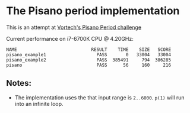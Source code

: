The Pisano period implementation
================================

This is an attempt at [Vortech's Pisano Period challenge](https://github.com/vortechbv/pi-day-2023)

Current performance on i7-6700K CPU @ 4.20GHz:

    NAME                            RESULT    TIME    SIZE   SCORE
    pisano_example1                   PASS       0   33004   33004
    pisano_example2                   PASS  385491     794  386285
    pisano                            PASS      56     160     216

Notes:
------

- The implementation uses the that input range is `2..6000`. `p(1)` will run into an infinite loop.
